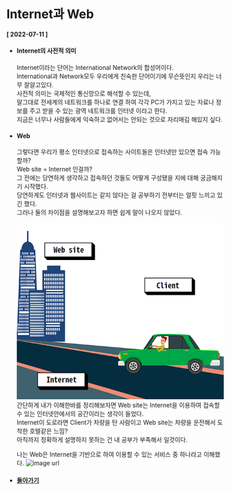 # Internet과 Web  
  
  #### [ 2022-07-11 ]  
    
  
 * #### Internet의 사전적 의미

    Internet이라는 단어는 International Network의 합성어이다.  
    International과 Network모두 우리에게 친숙한 단어이기에 무슨뜻인지 우리는 너무 잘알고있다.  
    사전적 의미는 국제적인 통신망으로 해석할 수 있는데,  
    말그대로 전세계의 네트워크를 하나로 연결 하여 각각 PC가 가지고 있는 자료나 정보를 주고 받을 수 있는 광역 네트워크를 인터넷 이라고 한다.  
    지금은 너무나 사람들에게 익숙하고 없어서는 안되는 것으로 자리매김 해있지 싶다.  
 
 * #### Web
      
    그렇다면 우리가 평소 인터넷으로 접속하는 사이트들은 인터넷만 있으면 접속 가능할까?  
    Web site = Internet 인걸까?  
    그 전에는 당연하게 생각하고 접속하던 것들도 어떻게 구성됐을 지에 대해 궁금해지기 시작했다.  
    당연하게도 인터넷과 웹사이트는 같지 않다는 걸 공부하기 전부터는 얼핏 느끼고 있긴 했다.  
    그러나 둘의 차이점을 설명해보고자 하면 쉽게 말이 나오지 않았다.  
      
    ![image url](https://github.com/12OneTwo12/TIL/blob/main/Basic/wkwkr1.png?raw=true)    
    간단하게 내가 이해한바를 정리해보자면 Web site는 Internet을 이용하여 접속할 수 있는 인터넷안에서의 공간이라는 생각이 들었다.  
    Internet이 도로라면 Client가 차량을 탄 사람이고 Web site는 차량을 운전해서 도착한 호텔같은 느낌?  
    아직까지 정확하게 설명하지 못하는 건 내 공부가 부족해서 일것이다.  
      
    나는 Web은 Internet을 기반으로 하여 이용할 수 있는 서비스 중 하나라고 이해했다.
    ![image url](https://user-images.githubusercontent.com/105261146/178267398-35c3efbb-d17b-4663-b8fc-7cc23f976284.png)  
  
* #### [ 돌아가기 ](https://github.com/12OneTwo12/TIL)  
